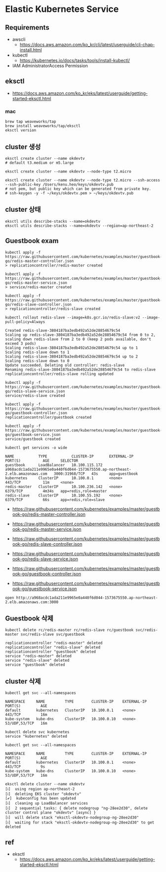 # Elastic Kubernetes Service

## Requirements
* awscli
  * https://docs.aws.amazon.com/ko_kr/cli/latest/userguide/cli-chap-install.html
* kubectl
  * https://kubernetes.io/docs/tasks/tools/install-kubectl/
* IAM AdministratorAccess Permission

## eksctl
* https://docs.aws.amazon.com/ko_kr/eks/latest/userguide/getting-started-eksctl.html

### mac
```
brew tap weaveworks/tap
brew install weaveworks/tap/eksctl
eksctl version
```

## cluster 생성
```
eksctl create cluster --name okdevtv
# default t3.medium or m5.large

eksctl create cluster --name okdevtv --node-type t2.micro

eksctl create cluster --name okdevtv --node-type t2.micro --ssh-access --ssh-public-key /Users/kenu.heo/keys/okdevtv.pub
# not pem, but public key which can be generated from private key.
# ssh-keygen -y -f ~/keys/okdevtv.pem > ~/keys/okdevtv.pub
```

## cluster 상태
```
eksctl utils describe-stacks --name=okdevtv
eksctl utils describe-stacks --name=okdevtv --region=ap-northeast-2
```

## Guestbook exam

```
kubectl apply -f https://raw.githubusercontent.com/kubernetes/examples/master/guestbook-go/redis-master-controller.json
> replicationcontroller/redis-master created

kubectl apply -f https://raw.githubusercontent.com/kubernetes/examples/master/guestbook-go/redis-master-service.json
> service/redis-master created

kubectl apply -f https://raw.githubusercontent.com/kubernetes/examples/master/guestbook-go/redis-slave-controller.json
> replicationcontroller/redis-slave created

kubectl rollout redis-slave --image=k8s.gcr.io/redis-slave:v2 --image-pull-policy=Always

Created redis-slave-3804187ba3edb492a52de28854679c54
Scaling up redis-slave-3804187ba3edb492a52de28854679c54 from 0 to 2, scaling down redis-slave from 2 to 0 (keep 2 pods available, don't exceed 3 pods)
Scaling redis-slave-3804187ba3edb492a52de28854679c54 up to 1
Scaling redis-slave down to 1
Scaling redis-slave-3804187ba3edb492a52de28854679c54 up to 2
Scaling redis-slave down to 0
Update succeeded. Deleting old controller: redis-slave
Renaming redis-slave-3804187ba3edb492a52de28854679c54 to redis-slave
replicationcontroller/redis-slave rolling updated

kubectl apply -f https://raw.githubusercontent.com/kubernetes/examples/master/guestbook-go/redis-slave-service.json
service/redis-slave created

kubectl apply -f https://raw.githubusercontent.com/kubernetes/examples/master/guestbook-go/guestbook-controller.json
replicationcontroller/guestbook created

kubectl apply -f https://raw.githubusercontent.com/kubernetes/examples/master/guestbook-go/guestbook-service.json
service/guestbook created

kubectl get services -o wide

NAME           TYPE           CLUSTER-IP       EXTERNAL-IP                                                                    PORT(S)          AGE     SELECTOR
guestbook      LoadBalancer   10.100.115.172   a968acdc1ada211e9965e0a440f6d044-1573675550.ap-northeast-2.elb.amazonaws.com   3000:31968/TCP   43s     app=guestbook
kubernetes     ClusterIP      10.100.0.1       <none>                                                                         443/TCP          11m     <none>
redis-master   ClusterIP      10.100.236.142   <none>                                                                         6379/TCP         4m34s   app=redis,role=master
redis-slave    ClusterIP      10.100.55.192    <none>                                                                         6379/TCP         66s     app=redis,role=slave
```

* https://raw.githubusercontent.com/kubernetes/examples/master/guestbook-go/redis-master-controller.json
* https://raw.githubusercontent.com/kubernetes/examples/master/guestbook-go/redis-master-service.json

* https://raw.githubusercontent.com/kubernetes/examples/master/guestbook-go/redis-slave-controller.json
* https://raw.githubusercontent.com/kubernetes/examples/master/guestbook-go/redis-slave-service.json

* https://raw.githubusercontent.com/kubernetes/examples/master/guestbook-go/guestbook-controller.json
* https://raw.githubusercontent.com/kubernetes/examples/master/guestbook-go/guestbook-service.json

```
open http://a968acdc1ada211e9965e0a440f6d044-1573675550.ap-northeast-2.elb.amazonaws.com:3000
```

## Guestbook 삭제

```
kubectl delete rc/redis-master rc/redis-slave rc/guestbook svc/redis-master svc/redis-slave svc/guestbook

replicationcontroller "redis-master" deleted
replicationcontroller "redis-slave" deleted
replicationcontroller "guestbook" deleted
service "redis-master" deleted
service "redis-slave" deleted
service "guestbook" deleted
```

## cluster 삭제
```
kubectl get svc --all-namespaces

NAMESPACE     NAME         TYPE        CLUSTER-IP    EXTERNAL-IP   PORT(S)         AGE
default       kubernetes   ClusterIP   10.100.0.1    <none>        443/TCP         16m
kube-system   kube-dns     ClusterIP   10.100.0.10   <none>        53/UDP,53/TCP   16m

kubectl delete svc kubernetes
service "kubernetes" deleted

kubectl get svc --all-namespaces

NAMESPACE     NAME         TYPE        CLUSTER-IP    EXTERNAL-IP   PORT(S)         AGE
default       kubernetes   ClusterIP   10.100.0.1    <none>        443/TCP         9s
kube-system   kube-dns     ClusterIP   10.100.0.10   <none>        53/UDP,53/TCP   16m

eksctl delete cluster --name okdevtv
[ℹ]  using region ap-northeast-2
[ℹ]  deleting EKS cluster "okdevtv"
[✔]  kubeconfig has been updated
[ℹ]  cleaning up LoadBalancer services
[ℹ]  2 sequential tasks: { delete nodegroup "ng-28ee2d30", delete cluster control plane "okdevtv" [async] }
[ℹ]  will delete stack "eksctl-okdevtv-nodegroup-ng-28ee2d30"
[ℹ]  waiting for stack "eksctl-okdevtv-nodegroup-ng-28ee2d30" to get deleted
```

## ref
* eksctl
  * https://docs.aws.amazon.com/ko_kr/eks/latest/userguide/getting-started-eksctl.html
